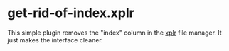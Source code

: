 # get-rid-of-index.xplr

This simple plugin removes the "index" column in the [xplr](https://github.com/sayanarijit/xplr) file manager. It just makes the interface cleaner.



